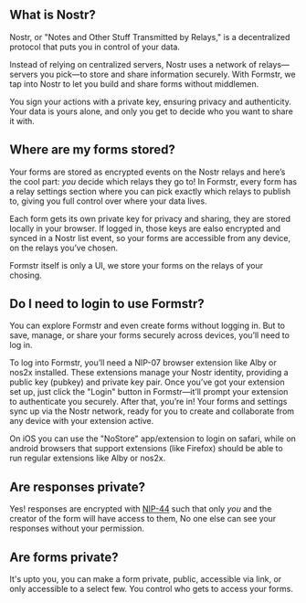 ## What is Nostr?

Nostr, or "Notes and Other Stuff Transmitted by Relays," is a decentralized protocol that puts you in control of your data. 

Instead of relying on centralized servers, Nostr uses a network of relays—servers you pick—to store and share information securely. With Formstr, we tap into Nostr to let you build and share forms without middlemen. 

You sign your actions with a private key, ensuring privacy and authenticity. Your data is yours alone, and only you get to decide who you want to share it with. 

## Where are my forms stored?

Your forms are stored as encrypted events on the Nostr relays and here’s the cool part: *you* decide which relays they go to! In Formstr, every form has a relay settings section where you can pick exactly which relays to publish to, giving you full control over where your data lives. 

Each form gets its own private key for privacy and sharing, they are stored locally in your browser. If logged in, those keys are ealso encrypted and synced in a Nostr list event, so your forms are accessible from any device, on the relays you’ve chosen.

Formstr itself is only a UI, we store your forms on the relays of your chosing.

## Do I need to login to use Formstr?

You can explore Formstr and even create forms without logging in. But to save, manage, or share your forms securely across devices, you’ll need to log in.

To log into Formstr, you’ll need a NIP-07 browser extension like Alby or nos2x installed. These extensions manage your Nostr identity, providing a public key (pubkey) and private key pair. Once you’ve got your extension set up, just click the "Login" button in Formstr—it’ll prompt your extension to authenticate you securely. After that, you’re in! Your forms and settings sync up via the Nostr network, ready for you to create and collaborate from any device with your extension active.

On iOS you can use the "NoStore" app/extension to login on safari, while on android browsers that support extensions (like Firefox) should be able to run regular extensions like Alby or nos2x.

## Are responses private? 

Yes! responses are encrypted with [NIP-44](https://github.com/nostr-protocol/nips/blob/master/44.md) such that only *you* and the creator of the form will have access to them, No one else can see your responses without your permission.

## Are forms private?

It's upto you, you can make a form private, public, accessible via link, or only accessible to a select few. You control who gets to access your forms.